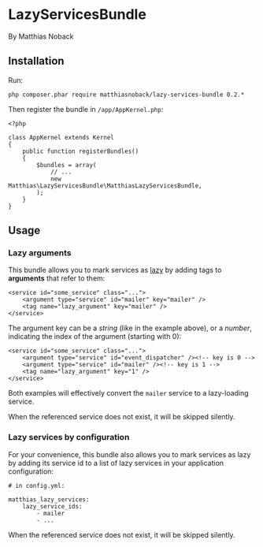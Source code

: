 # LazyServicesBundle

By Matthias Noback

## Installation

Run:

    php composer.phar require matthiasnoback/lazy-services-bundle 0.2.*

Then register the bundle in ``/app/AppKernel.php``:

    <?php

    class AppKernel extends Kernel
    {
        public function registerBundles()
        {
            $bundles = array(
                // ...
                new Matthias\LazyServicesBundle\MatthiasLazyServicesBundle,
            );
        }
    }

## Usage

### Lazy arguments

This bundle allows you to mark services as [lazy](http://symfony.com/doc/current/components/dependency_injection/lazy_services.html)
by adding tags to **arguments** that refer to them:

    <service id="some_service" class="...">
        <argument type="service" id="mailer" key="mailer" />
        <tag name="lazy_argument" key="mailer" />
    </service>

The argument key can be a *string* (like in the example above), or a *number*, indicating
the index of the argument (starting with 0):

    <service id="some_service" class="...">
        <argument type="service" id="event_dispatcher" /><!-- key is 0 -->
        <argument type="service" id="mailer" /><!-- key is 1 -->
        <tag name="lazy_argument" key="1" />
    </service>

Both examples will effectively convert the ``mailer`` service to a lazy-loading
service.

When the referenced service does not exist, it will be skipped silently.

### Lazy services by configuration

For your convenience, this bundle also allows you to mark services as lazy by adding its service id
to a list of lazy services in your application configuration:

    # in config.yml:

    matthias_lazy_services:
        lazy_service_ids:
            - mailer
            - ...

When the referenced service does not exist, it will be skipped silently.
